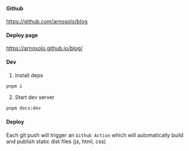 #### Github

https://github.com/arnosolo/blog

#### Deploy page

https://arnosolo.github.io/blog/

#### Dev

1. Install deps
  ```bash
  pnpm i
  ```

2. Start dev server
  ```bash
  pnpm docs:dev
  ```

#### Deploy

Each git push will trigger an `Github Action` which will automatically build and publish static dist files (js, html, css)

